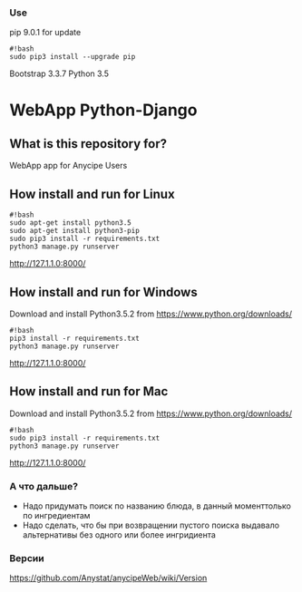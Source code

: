 ### Use ###
pip 9.0.1
for update
```
#!bash
sudo pip3 install --upgrade pip

```
Bootstrap 3.3.7
Python 3.5

# WebApp Python-Django #

## What is this repository for?  ##

WebApp app for Anycipe Users

## How install and run for Linux ##

```
#!bash
sudo apt-get install python3.5
sudo apt-get install python3-pip
sudo pip3 install -r requirements.txt
python3 manage.py runserver

```
http://127.1.1.0:8000/

## How install and run for Windows ##
Download and install Python3.5.2 from https://www.python.org/downloads/
```
#!bash
pip3 install -r requirements.txt
python3 manage.py runserver

```
http://127.1.1.0:8000/

## How install and run for Mac ##
Download and install Python3.5.2 from https://www.python.org/downloads/
```
#!bash
sudo pip3 install -r requirements.txt
python3 manage.py runserver

```
http://127.1.1.0:8000/

### А что дальше? ###
* Надо придумать поиск по названию блюда, в данный моменттолько по ингредиентам
* Надо сделать, что бы при возвращении пустого поиска выдавало альтернативы без одного или более ингридиента

### Версии ###
https://github.com/Anystat/anycipeWeb/wiki/Version